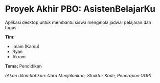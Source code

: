 # Proyek Akhir PBO: AsistenBelajarKu

Aplikasi desktop untuk membantu siswa mengelola jadwal pelajaran dan tugas.

**Tim:**
- Imam (Kamu)
- Ryan
- Akram

**Tema:** Pendidikan

*(Akan ditambahkan: Cara Menjalankan, Struktur Kode, Penerapan OOP)*